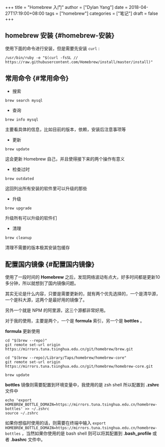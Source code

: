 +++
title = "Homebrew 入门"
author = ["Dylan Yang"]
date = 2018-04-27T17:19:00+08:00
tags = ["homebrew"]
categories = ["笔记"]
draft = false
+++

## homebrew 安装 {#homebrew-安装}

使用下面的命令进行安装，但是需要先安装 `curl` :

```shell
/usr/bin/ruby -e "$(curl -fsSL //
https://raw.githubusercontent.com/Homebrew/install/master/install)"
```


## 常用命令 {#常用命令}

-   搜索

```shell
brew search mysql
```

-   查询

```shell
brew info mysql
```

主要看具体的信息，比如目前的版本，依赖，安装后注意事项等

-   更新

```shell
brew update
```

这会更新 Homebrew 自己，并且使得接下来的两个操作有意义

-   检查过时

```shell
brew outdated
```

这回列出所有安装的软件里可以升级的那些

-   升级

```shell
brew upgrade
```

升级所有可以升级的软件们

-   清理

```shell
brew cleanup
```

清理不需要的版本极其安装包缓存


## 配置国内镜像 {#配置国内镜像}

使用了一段时间的 **Homebrew** 之后，发现网络波动有点大，好多时间都是更新10多分钟，所以就想到了国内镜像问题。

其实无论是什么内容，只要是需要更新的，就有两个优先选择的，一个是清华源，一个是科大源，这两个是最好用的镜像了。

另外一个就是 NPM 的阿里源，这三个源都非常好用。

对于我的使用，主要是两个，一个是 **formula** 索引，另一个是 **bottles** 。

**formula** 更新使用

```shell
cd "$(brew --repo)"
git remote set-url origin https://mirrors.tuna.tsinghua.edu.cn/git/homebrew/brew.git

cd "$(brew --repo)/Library/Taps/homebrew/homebrew-core"
git remote set-url origin https://mirrors.tuna.tsinghua.edu.cn/git/homebrew/homebrew-core.git

brew update
```

**bottles** 镜像则需要配置到环境变量中，我使用的是 zsh shell 所以配置到 **.zshrc** 文件中

```shell
echo 'export HOMEBREW_BOTTLE_DOMAIN=https://mirrors.tuna.tsinghua.edu.cn/homebrew-bottles' >> ~/.zshrc
source ~/.zshrc
```

如果你想临时使用的话，则需要在终端中输入 `export HOMEBREW_BOTTLE_DOMAIN=https://mirrors.tuna.tsinghua.edu.cn/homebrew-bottles` ，当然如果你使用的是 bash shell 则可以将其配置到 **.bash\_profile** 或者 **.bashrc** 文件中。
